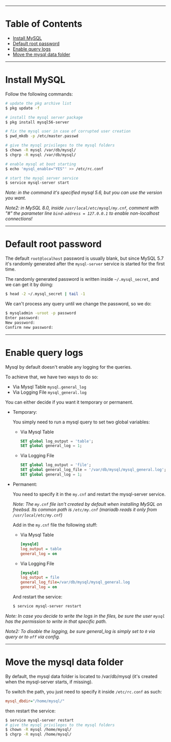 ---
# Table of Contents
* [Install MySQL](#install-mysql)
* [Default root password](#default-root-password)
* [Enable query logs](#enable-query-logs)
* [Move the mysql data folder](#move-the-mysql-data-folder)

--------------------------------------------------------------------------------
# Install MySQL
Follow the following commands:

```sh
# update the pkg archive list
$ pkg update -f

# install the mysql server package
$ pkg install mysql56-server

# fix the mysql user in case of corrupted user creation
$ pwd_mkdb -p /etc/master.passwd

# give the mysql privileges to the mysql folders
$ chown -R mysql /var/db/mysql/
$ chgrp -R mysql /var/db/mysql/

# enable mysql at boot starting
$ echo 'mysql_enable="YES"' >> /etc/rc.conf

# start the mysql server service
$ service mysql-server start
```

_Note: in the command it's specified mysql 5.6, but you can use the version you want._

_Note2: in MySQL 8.0, inside `/usr/local/etc/mysql/my.cnf`, comment with "#" the parameter line `bind-address = 127.0.0.1` to enable non-localhost connections!_

--------------------------------------------------------------------------------
# Default root password
The default `root@localhost` password is usually blank, but since MySQL 5.7 it's randomly generated after the `mysql-server` service is started for the first time.

The randomly generated password is written inside `~/.mysql_secret`, and we can get it by doing:

```sh
$ head -2 ~/.mysql_secret | tail -1
```

We can't process any query until we change the password, so we do:

```sh
$ mysqladmin -uroot -p password
Enter password:
New password:
Confirm new password:
```

--------------------------------------------------------------------------------
# Enable query logs
Mysql by default doesn't enable any logging for the queries.

To achieve that, we have two ways to do so:

* Via Mysql Table `mysql.general_log`
* Via Logging File `mysql_general.log`

You can either decide if you want it temporary or permanent.

* Temporary:

	You simply need to run a mysql query to set two global variables:

	* Via Mysql Table

		```sql
		SET global log_output = 'table';
		SET global general_log = 1;
		```

	* Via Logging File

		```sql
		SET global log_output = 'file';
		SET global general_log_file = '/var/db/mysql/mysql_general.log';
		SET global general_log = 1;
		```

* Permanent:

	You need to specify it in the `my.cnf` and restart the mysql-server service.

	_Note: The `my.cnf` file isn't created by default when installing MySQL on freebsd. Its common path is `/etc/my.cnf` (mariadb reads it only from `/usr/local/etc/my.cnf`)_

	Add in the `my.cnf` file the following stuff:

	* Via Mysql Table

		```ini
		[mysqld]
		log_output = table
		general_log = on
		```

	* Via Logging File

		```ini
		[mysqld]
		log_output = file
		general_log_file=/var/db/mysql/mysql_general.log
		general_log = on
		```

	And restart the service:

	```sh
	$ service mysql-server restart
	```

_Note: In case you decide to write the logs in the files, be sure the user `mysql` has the permission to write in that specific path._

_Note2: To disable the logging, be sure general_log is simply set to `0` via query or to `off` via config._

--------------------------------------------------------------------------------
# Move the mysql data folder
By default, the mysql data folder is located to /var/db/mysql (it's created when the mysql-server starts, if missing).

To switch the path, you just need to specify it inside `/etc/rc.conf` as such:

```ini
mysql_dbdir="/home/mysql/"
```

then restart the service:

```sh
$ service mysql-server restart
# give the mysql privileges to the mysql folders
$ chown -R mysql /home/mysql/
$ chgrp -R mysql /home/mysql/
```

